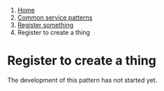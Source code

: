 1.  [Home](/docs/core/contents)
2.	[Common service patterns](/docs/core/common-service-patterns/overview)
3.  [Register something](/docs/documentation/core/common-service-patterns/service-patterns/register-something/overview)
4.  Register to create a thing

# Register to create a thing

The development of this pattern has not started yet.
